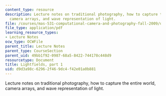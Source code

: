 ```yaml
---
content_type: resource
description: Lecture notes on traditional photography, how to capture the entire world,
  camera arrays, and wave representation of light.
file: /courses/mas-531-computational-camera-and-photography-fall-2009/d9d3a98c62962f469dc4f42e01a0b881_MITMAS_531F09_lec05_notes.pdf
file_type: application/pdf
learning_resource_types:
- Lecture Notes
ocw_type: OCWFile
parent_title: Lecture Notes
parent_type: CourseSection
parent_uid: 49bb1f92-0987-68a5-8422-744178c448d9
resourcetype: Document
title: Lightfields, part 1
uid: d9d3a98c-6296-2f46-9dc4-f42e01a0b881
---
```

Lecture notes on traditional photography, how to capture the entire world, camera arrays, and wave representation of light.